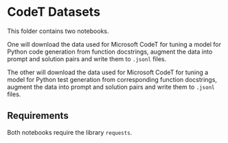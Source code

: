 # CodeT Datasets

This folder contains two notebooks.

One will download the data used for Microsoft CodeT for tuning a model for
Python code generation from function docstrings, augment the data into prompt
and solution pairs and write them to `.jsonl` files.

The other will download the data used for Microsoft CodeT for tuning a model for
Python test generation from corresponding function docstrings, augment the data
into prompt and solution pairs and write them to `.jsonl` files.

## Requirements

Both notebooks require the library `requests`.
